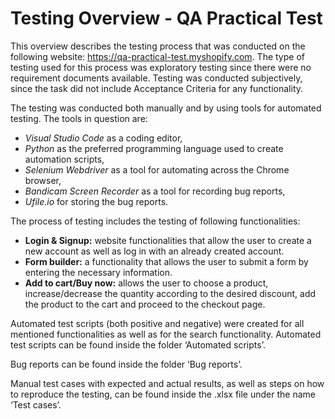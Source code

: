 # Testing Overview - QA Practical Test


This overview describes the testing process that was conducted on the following website: https://qa-practical-test.myshopify.com. The type of testing used for this process was exploratory testing since there were no requirement documents available. Testing was conducted subjectively, since the task did not include Acceptance Criteria for any functionality.

The testing was conducted both manually and by using tools for automated testing. The tools in question are:

* *Visual Studio Code* as a coding editor, 
* *Python* as the preferred programming language used to create automation scripts,
* *Selenium Webdriver* as a tool for automating across the Chrome browser, 
* *Bandicam Screen Recorder* as a tool for recording bug reports,
* *Ufile.io*  for storing the bug reports.

The process of testing includes the testing of following functionalities:

* **Login & Signup:** website functionalities that allow the user to create a new account as well as log in with an already created account.
* **Form builder:** a functionality that allows the user to submit a form by entering the necessary information.
* **Add to cart/Buy now:** allows the user to choose a product, increase/decrease the quantity according to the desired discount, add the product to the cart and proceed to the checkout page.

Automated test scripts (both positive and negative) were created for all mentioned functionalities as well as for the search functionality. Automated test scripts can be found inside the folder ‘Automated scripts’. 

Bug reports can be found inside the folder ‘Bug reports’.

Manual test cases with expected and actual results, as well as steps on how to reproduce the testing, can be found inside the .xlsx file under the name ‘Test cases’.
